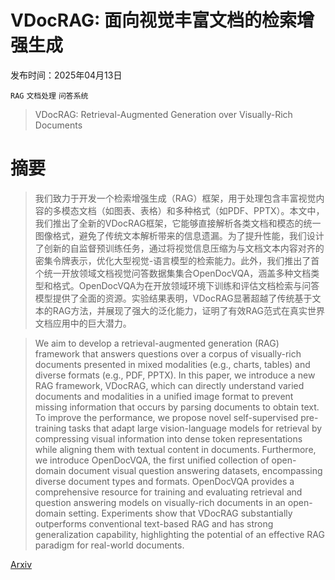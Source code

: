 # VDocRAG: 面向视觉丰富文档的检索增强生成

发布时间：2025年04月13日

`RAG` `文档处理` `问答系统`

> VDocRAG: Retrieval-Augmented Generation over Visually-Rich Documents

# 摘要

> 我们致力于开发一个检索增强生成（RAG）框架，用于处理包含丰富视觉内容的多模态文档（如图表、表格）和多种格式（如PDF、PPTX）。本文中，我们推出了全新的VDocRAG框架，它能够直接解析各类文档和模态的统一图像格式，避免了传统文本解析带来的信息遗漏。为了提升性能，我们设计了创新的自监督预训练任务，通过将视觉信息压缩为与文档文本内容对齐的密集令牌表示，优化大型视觉-语言模型的检索能力。此外，我们推出了首个统一开放领域文档视觉问答数据集集合OpenDocVQA，涵盖多种文档类型和格式。OpenDocVQA为在开放领域环境下训练和评估文档检索与问答模型提供了全面的资源。实验结果表明，VDocRAG显著超越了传统基于文本的RAG方法，并展现了强大的泛化能力，证明了有效RAG范式在真实世界文档应用中的巨大潜力。

> We aim to develop a retrieval-augmented generation (RAG) framework that answers questions over a corpus of visually-rich documents presented in mixed modalities (e.g., charts, tables) and diverse formats (e.g., PDF, PPTX). In this paper, we introduce a new RAG framework, VDocRAG, which can directly understand varied documents and modalities in a unified image format to prevent missing information that occurs by parsing documents to obtain text. To improve the performance, we propose novel self-supervised pre-training tasks that adapt large vision-language models for retrieval by compressing visual information into dense token representations while aligning them with textual content in documents. Furthermore, we introduce OpenDocVQA, the first unified collection of open-domain document visual question answering datasets, encompassing diverse document types and formats. OpenDocVQA provides a comprehensive resource for training and evaluating retrieval and question answering models on visually-rich documents in an open-domain setting. Experiments show that VDocRAG substantially outperforms conventional text-based RAG and has strong generalization capability, highlighting the potential of an effective RAG paradigm for real-world documents.

[Arxiv](https://arxiv.org/abs/2504.09795)